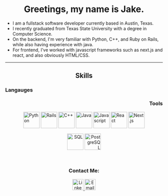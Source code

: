 <h1 align="center">Greetings, my name is Jake.</h1>

* I am a fullstack software developer currently based in Austin, Texas.
* I recently graduated from Texas State University with a degree in Computer Science.
* On the backend, I'm very familiar with Python, C++, and Ruby on Rails, while also having experience with java.
* For frontend, I've worked with javascript frameworks such as next.js and react, and also obviously HTML/CSS.


<hr />

<h2 align="center">Skills </h2>
<div align="center">
	<span align="center">
		<h3 align="left">Langauges</h3>
		<h3 align="right">Tools</h3>
		<p>
			<span align="left">
				<img alt="Python" src="https://raw.githubusercontent.com/jtj60/landing-page/main/Python.png" width="52" />
				<img alt="Rails" src="https://raw.githubusercontent.com/jtj60/landing-page/main/rails.png" width="52" />
				<img alt="C++" src="https://raw.githubusercontent.com/jtj60/landing-page/main/c++.png" width="52" />
				<img alt="Java" src="https://raw.githubusercontent.com/jtj60/landing-page/main/java.png" width="52" />
				<img alt="Javascript" src="https://raw.githubusercontent.com/jtj60/landing-page/main/Javascript.png" width="52" />
				<a href="https://reactjs.org/"><img alt="React" src="https://raw.githubusercontent.com/jtj60/landing-page/main/React.js.png" width="52" /></a>
				<a href="https://nextjs.org/"><img alt="Next.js" src="https://raw.githubusercontent.com/jtj60/landing-page/main/Next.js.png" width="52" /></a>
				</p>
		<p>
			</span>
			<span align="right">
				<img alt="SQL" src="https://raw.githubusercontent.com/jtj60/landing-page/main/sql.png" width="52" />
				<a href="https://www.postgresql.org/"><img alt="PostgreSQL" src="https://raw.githubusercontent.com/jtj60/landing-page/main/PostgreSQL.png" width="52" /></a>
			</span>
		</p>
	</span>
<!-- React-Flow -->
</div>

<br />

<h3 align="center">Contact Me: </h3>
<div align="center">
<a target="blank" href="https://linkedin.com/in/jacob---johnson">
	<img src="https://raw.githubusercontent.com/jtj60/landing-page/main/Linkedin.png" width="35" alt="Linkedin Logo"/>
</a>
<a href="mailto:jaketjohnson97@gmail.com">
	<img src="https://raw.githubusercontent.com/jtj60/landing-page/main/Email.png" width="35" alt="Email Logo"/>
</a>
</div>
